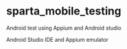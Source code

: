 # sparta_mobile_testing
Android test using Appium and Android studio

Android Studio IDE and Appium emulator
